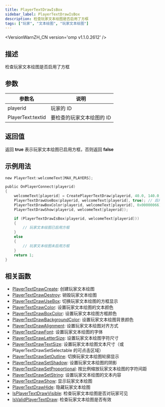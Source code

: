```yaml
---
title: PlayerTextDrawIsBox
sidebar_label: PlayerTextDrawIsBox
description: 检查玩家文本绘图是否启用了方框
tags: ["玩家", "文本绘图", "玩家文本绘图"]
---
```


<VersionWarnZH_CN version='omp v1.1.0.2612' />

## 描述

检查玩家文本绘图是否启用了方框

## 参数

| 参数名            | 说明                      |
| ----------------- | ------------------------- |
| playerid          | 玩家的 ID                 |
| PlayerText:textid | 要检查的玩家文本绘图的 ID |

## 返回值

返回 **true** 表示玩家文本绘图已启用方框，否则返回 **false**

## 示例用法

```c
new PlayerText:welcomeText[MAX_PLAYERS];

public OnPlayerConnect(playerid)
{
    welcomeText[playerid] = CreatePlayerTextDraw(playerid, 40.0, 140.0, "_~N~Welcome!~N~_");
    PlayerTextDrawUseBox(playerid, welcomeText[playerid], true); // 启用方框
    PlayerTextDrawBoxColor(playerid, welcomeText[playerid], 0x00000066); // 设置方框颜色为半透明黑色
    PlayerTextDrawShow(playerid, welcomeText[playerid]);

    if (PlayerTextDrawIsBox(playerid, welcomeText[playerid]))
    {
        // 玩家文本绘图已启用方框
    }
    else
    {
        // 玩家文本绘图未启用方框
    }
    return 1;
}
```

## 相关函数

- [PlayerTextDrawCreate](PlayerTextDrawCreate): 创建玩家文本绘图
- [PlayerTextDrawDestroy](PlayerTextDrawDestroy): 销毁玩家文本绘图
- [PlayerTextDrawUseBox](PlayerTextDrawUseBox): 切换玩家文本绘图的方框显示
- [PlayerTextDrawColor](PlayerTextDrawColor): 设置玩家文本绘图的文本颜色
- [PlayerTextDrawBoxColor](PlayerTextDrawBoxColor): 设置玩家文本绘图方框颜色
- [PlayerTextDrawBackgroundColor](PlayerTextDrawBackgroundColor): 设置玩家文本绘图背景颜色
- [PlayerTextDrawAlignment](PlayerTextDrawAlignment): 设置玩家文本绘图对齐方式
- [PlayerTextDrawFont](PlayerTextDrawFont): 设置玩家文本绘图的字体
- [PlayerTextDrawLetterSize](PlayerTextDrawLetterSize): 设置玩家文本绘图字符尺寸
- [PlayerTextDrawTextSize](PlayerTextDrawTextSize): 设置玩家文本绘图文本尺寸（或 PlayerTextDrawSetSelectable 的可点击区域）
- [PlayerTextDrawSetOutline](PlayerTextDrawSetOutline): 切换玩家文本绘图轮廓显示
- [PlayerTextDrawSetShadow](PlayerTextDrawSetShadow): 设置玩家文本绘图的阴影
- [PlayerTextDrawSetProportional](PlayerTextDrawSetProportional): 按比例缩放玩家文本绘图的字符间距
- [PlayerTextDrawSetString](PlayerTextDrawSetString): 设置玩家文本绘图的文本内容
- [PlayerTextDrawShow](PlayerTextDrawShow): 显示玩家文本绘图
- [PlayerTextDrawHide](PlayerTextDrawHide): 隐藏玩家文本绘图
- [IsPlayerTextDrawVisible](IsPlayerTextDrawVisible): 检查玩家文本绘图是否对玩家可见
- [IsValidPlayerTextDraw](IsValidPlayerTextDraw): 检查玩家文本绘图是否有效
